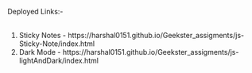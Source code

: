 Deployed Links:- </br> </br>
<ol>
  <li>Sticky Notes - https://harshal0151.github.io/Geekster_assigments/js-Sticky-Note/index.html</li>
  <li>Dark Mode - https://harshal0151.github.io/Geekster_assigments/js-lightAndDark/index.html</li>
</ol>
